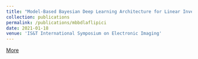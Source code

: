 ```yaml
---
title: "Model-Based Bayesian Deep Learning Architecture for Linear Inverse Problems in Computational Imaging"
collection: publications
permalink: /publications/mbbdlaflipici
date: 2021-01-18
venue: 'IS&T International Symposium on Electronic Imaging'
---
```

[More](http://academicpages.github.io/files/paper1.pdf)

